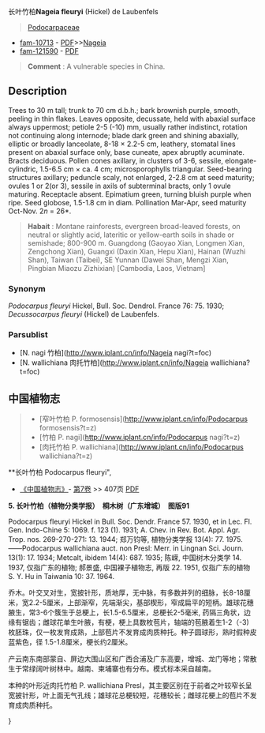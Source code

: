 长叶竹柏**Nageia fleuryi** (Hickel) de Laubenfels

> [Podocarpaceae](http://www.iplant.cn/info/Podocarpaceae?t=foc)
* [fam-10713](http://www.iplant.cn/foc/fam/10713) - [PDF](http://www.iplant.cn/foc/pdf/Podocarpaceae.pdf)>>[Nageia](http://www.iplant.cn/info/Nageia?t=foc)
* [fam-121590](http://www.iplant.cn/foc/fam/121590) - [PDF](http://www.iplant.cn/foc/pdf/Nageia.pdf)


> **Comment** : 
> A vulnerable species in China.

## Description

Trees to 30 m tall; trunk to 70 cm d.b.h.; bark brownish purple, smooth, peeling in thin flakes. Leaves opposite, decussate, held with abaxial surface always uppermost; petiole 2-5 (-10) mm, usually rather indistinct, rotation not continuing along internode; blade dark green and shining abaxially, elliptic or broadly lanceolate, 8-18 ×  2.2-5 cm, leathery, stomatal lines present on abaxial surface only, base cuneate, apex abruptly acuminate. Bracts deciduous. Pollen cones axillary, in clusters of 3-6, sessile, elongate-cylindric, 1.5-6.5 cm ×  ca. 4 cm; microsporophylls triangular. Seed-bearing structures axillary; peduncle scaly, not enlarged, 2-2.8 cm at seed maturity; ovules 1 or 2(or 3), sessile in axils of subterminal bracts, only 1 ovule maturing. Receptacle absent. Epimatium green, turning bluish purple when ripe. Seed globose, 1.5-1.8 cm in diam. Pollination Mar-Apr, seed maturity Oct-Nov. 2*n* = 26*.


> **Habait** : 
> Montane rainforests, evergreen broad-leaved forests, on neutral or slightly acid, lateritic or yellow-earth soils in shade or semishade; 800-900 m. Guangdong (Gaoyao Xian, Longmen Xian, Zengchong Xian), Guangxi (Daxin Xian, Hepu Xian), Hainan (Wuzhi Shan), Taiwan (Taibei), SE Yunnan (Dawei Shan, Mengzi Xian, Pingbian Miaozu Zizhixian) [Cambodia, Laos, Vietnam]

### Synonym
*Podocarpus fleuryi* Hickel, Bull. Soc. Dendrol. France 76: 75. 1930; *Decussocarpus fleuryi* (Hickel) de Laubenfels.

### Parsublist

* [N.  nagi  竹柏](http://www.iplant.cn/info/Nageia nagi?t=foc)
* [N.  wallichiana  肉托竹柏](http://www.iplant.cn/info/Nageia wallichiana?t=foc)

## 中国植物志

> * [窄叶竹柏  P.  formosensis](http://www.iplant.cn/info/Podocarpus formosensis?t=z)
> * [竹柏  P.  nagi](http://www.iplant.cn/info/Podocarpus nagi?t=z)
> * [肉托竹柏  P.  wallichiana](http://www.iplant.cn/info/Podocarpus wallichiana?t=z)


**长叶竹柏 Podocarpus fleuryi",

* [《中国植物志》](http://www.iplant.cn/frps)- [第7卷](http://www.iplant.cn/frps/vol/7) >> 407页 [PDF](http://www.iplant.cn/frps/pdf/7/407.pdf)


**5. 长叶竹柏（植物分类学报）　桐木树（广东增城）　图版91**

Podocarpus fleuryi Hickel in Bull. Soc. Dendr. France 57. 1930, et in Lec. Fl. Gen. Indo-Chine 5: 1069. f. 123 (1). 1931; A. Chev. in Rev. Bot. Appl. Agr. Trop. nos. 269-270-271: 13. 1944; 郑万钧等, 植物分类学报 13(4): 77. 1975. ——Podocarpus wallichiana auct. non Presl: Merr. in Lingnan Sci. Journ. 13(1): 17. 1934; Metcalt, ibidem 14(4): 687. 1935; 陈嵘, 中国树木分类学 14. 1937, 仅指广东的植物; 郝景盛, 中国裸子植物志, 再版 22. 1951, 仅指广东的植物 S. Y. Hu in Taiwania 10: 37. 1964.

乔木。叶交叉对生，宽披针形，质地厚，无中脉，有多数并列的细脉，长8-18厘米，宽2.2-5厘米，上部渐窄，先端渐尖，基部楔形，窄成扁平的短柄。雄球花穗腋生，常3-6个簇生于总梗上，长1.5-6.5厘米，总梗长2-5毫米, 药隔三角状，边缘有锯齿；雌球花单生叶腋，有梗，梗上具数枚苞片，轴端的苞腋着生1-2（-3) 枚胚珠，仅一枚发育成熟，上部苞片不发育成肉质种托。种子圆球形，熟时假种皮蓝紫色，径 1.5-1.8厘米，梗长约2厘米。

产云南东南部蒙自、屏边大围山区和广西合浦及广东高要，增城、龙门等地；常散生于常绿阔叶树林中。越南、柬埔寨也有分布。模式标本采自越南。

本种的叶形近肉托竹柏 P. wallichiana Presl，其主要区别在于前者之叶较窄长呈宽披针形，叶上面无气孔线；雄球花总梗较短，花穗较长；雌球花梗上的苞片不发育成肉质种托。

}